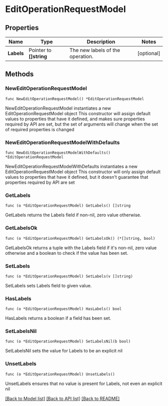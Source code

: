 # EditOperationRequestModel

## Properties

Name | Type | Description | Notes
------------ | ------------- | ------------- | -------------
**Labels** | Pointer to **[]string** | The new labels of the operation. | [optional] 

## Methods

### NewEditOperationRequestModel

`func NewEditOperationRequestModel() *EditOperationRequestModel`

NewEditOperationRequestModel instantiates a new EditOperationRequestModel object
This constructor will assign default values to properties that have it defined,
and makes sure properties required by API are set, but the set of arguments
will change when the set of required properties is changed

### NewEditOperationRequestModelWithDefaults

`func NewEditOperationRequestModelWithDefaults() *EditOperationRequestModel`

NewEditOperationRequestModelWithDefaults instantiates a new EditOperationRequestModel object
This constructor will only assign default values to properties that have it defined,
but it doesn't guarantee that properties required by API are set

### GetLabels

`func (o *EditOperationRequestModel) GetLabels() []string`

GetLabels returns the Labels field if non-nil, zero value otherwise.

### GetLabelsOk

`func (o *EditOperationRequestModel) GetLabelsOk() (*[]string, bool)`

GetLabelsOk returns a tuple with the Labels field if it's non-nil, zero value otherwise
and a boolean to check if the value has been set.

### SetLabels

`func (o *EditOperationRequestModel) SetLabels(v []string)`

SetLabels sets Labels field to given value.

### HasLabels

`func (o *EditOperationRequestModel) HasLabels() bool`

HasLabels returns a boolean if a field has been set.

### SetLabelsNil

`func (o *EditOperationRequestModel) SetLabelsNil(b bool)`

 SetLabelsNil sets the value for Labels to be an explicit nil

### UnsetLabels
`func (o *EditOperationRequestModel) UnsetLabels()`

UnsetLabels ensures that no value is present for Labels, not even an explicit nil

[[Back to Model list]](../README.md#documentation-for-models) [[Back to API list]](../README.md#documentation-for-api-endpoints) [[Back to README]](../README.md)



